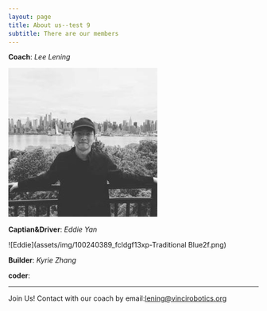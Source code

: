 ```yaml
---
layout: page
title: About us--test 9
subtitle: There are our members 
---
```

**Coach**: _Lee Lening_

![Lening](assets/img/lening.pngf.jpg)
        
**Captian&Driver**: _Eddie Yan_

![Eddie](assets/img/100240389_fcldgf13xp-Traditional Blue2f.png)

**Builder**: _Kyrie Zhang_

**coder**:

---
Join Us!
Contact with our coach by email:lening@vincirobotics.org

